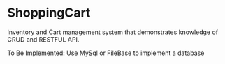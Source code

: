 # ShoppingCart
Inventory and Cart management system that demonstrates knowledge of CRUD and RESTFUL API.

To Be Implemented: Use MySql or FileBase to implement a database
